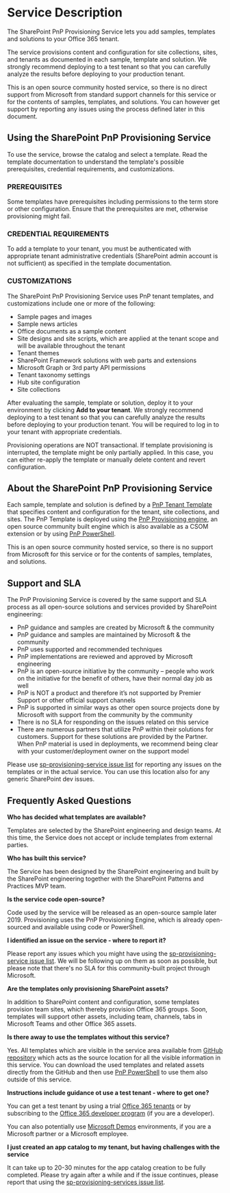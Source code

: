 # Service Description

The SharePoint PnP Provisioning Service lets you add samples, templates and solutions to your Office 365 tenant.

The service provisions content and configuration for site collections, sites, and tenants as documented in each sample, template and solution. We strongly recommend deploying to a test tenant so that you can carefully analyze the results before deploying to your production tenant.

This is an open source community hosted service, so there is no direct support from Microsoft from standard support channels for this service or for the contents of samples, templates, and solutions. You can however get support by reporting any issues using the process defined later in this document.

## Using the SharePoint PnP Provisioning Service

To use the service, browse the catalog and select a template. Read the template documentation to understand the template's possible prerequisites, credential requirements, and customizations.
 
### PREREQUISITES

Some templates have prerequisites including permissions to the term store or other configuration. Ensure that the prerequisites are met, otherwise provisioning might fail.

### CREDENTIAL REQUIREMENTS

To add a template to your tenant, you must be authenticated with appropriate tenant administrative credentials (SharePoint admin account is not sufficient) as specified in the template documentation.

### CUSTOMIZATIONS

The SharePoint PnP Provisioning Service uses PnP tenant templates, and customizations include one or more of the following:

- Sample pages and images
- Sample news articles
- Office documents as a sample content
- Site designs and site scripts, which are applied at the tenant scope and will be available throughout the tenant
- Tenant themes
- SharePoint Framework solutions with web parts and extensions
- Microsoft Graph or 3rd party API permissions
- Tenant taxonomy settings
- Hub site configuration
- Site collections

After evaluating the sample, template or solution, deploy it to your environment by clicking **Add to your tenant**. We strongly recommend deploying to a test tenant so that you can carefully analyze the results before deploying to your production tenant. You will be required to log in to your tenant with appropriate credentials.

Provisioning operations are NOT transactional. If template provisioning is interrupted, the template might be only partially applied. In this case, you can either re-apply the template or manually delete content and revert configuration.

## About the SharePoint PnP Provisioning Service

Each sample, template and solution is defined by a [PnP Tenant Template](https://developer.microsoft.com/en-us/sharepoint/blogs/pnp-webcast-introduction-to-pnp-tenant-templates/) that specifies content and configuration for the tenant, site collections, and sites. The PnP Template is deployed using the [PnP Provisioning engine](https://www.youtube.com/watch?v=kRbrrGCfUtE), an open source community built engine which is also available as a CSOM extension or by using [PnP PowerShell](https://docs.microsoft.com/en-us/powershell/sharepoint/sharepoint-pnp/sharepoint-pnp-cmdlets).

This is an open source community hosted service, so there is no support from Microsoft for this service or for the contents of samples, templates, and solutions.

## Support and SLA

The PnP Provisioning Service is covered by the same support and SLA process as all open-source solutions and services provided by SharePoint engineering:

- PnP guidance and samples are created by Microsoft & the community
- PnP guidance and samples are maintained by Microsoft & the community
- PnP uses supported and recommended techniques
- PnP implementations are reviewed and approved by Microsoft engineering
- PnP is an open-source initiative by the community – people who work on the initiative for the benefit of others, have their normal day job as well
- PnP is NOT a product and therefore it’s not supported by Premier Support or other official support channels
- PnP is supported in similar ways as other open source projects done by Microsoft with support from the community by the community
- There is no SLA for responding on the issues related on this service
- There are numerous partners that utilize PnP within their solutions for customers. Support for these solutions are provided by the Partner. When PnP material is used in deployments, we recommend being clear with your customer/deployment owner on the support model

Please use [sp-provisioning-service issue list](https://github.com/SharePoint/sp-provisioning-service/issues) for reporting any issues on the templates or in the actual service. You can use this location also for any generic SharePoint dev issues.

## Frequently Asked Questions

**Who has decided what templates are available?**

Templates are selected by the SharePoint engineering and design teams. At this time, the Service does not accept or include templates from external parties.

**Who has built this service?**

The Service has been designed by the SharePoint engineering and built by the SharePoint engineering together with the SharePoint Patterns and Practices MVP team.

**Is the service code open-source?**

Code used by the service will be released as an open-source sample later 2019. Provisioning uses the PnP Provisioning Engine, which is already open-sourced and available using code or PowerShell.

**I identified an issue on the service - where to report it?**

Please report any issues which you might have using the [sp-provisioning-service issue list](https://github.com/SharePoint/sp-provisioning-service/issues).  We will be following up on them as soon as possible, but please note that there's no SLA for this community-built project through Microsoft.

**Are the templates only provisioning SharePoint assets?**

In addition to SharePoint content and configuration, some templates provision team sites, which thereby provision Office 365 groups. Soon, templates will support other assets, including team, channels, tabs in Microsoft Teams and other Office 365 assets.

**Is there away to use the templates without this service?**

Yes. All templates which are visible in the service area available from [GitHub repository](https://github.com/SharePoint/sp-dev-provisioning-templates) which acts as the source location for all the visible information in this service. You can download the used templates and related assets directly from the GitHub and then use [PnP PowerShell](https://docs.microsoft.com/en-us/powershell/sharepoint/sharepoint-pnp/sharepoint-pnp-cmdlets) to use them also outside of this service.

**Instructions include guidance ot use a test tenant - where to get one?**

You can get a test tenant by using a trial [Office 365 tenants](https://products.office.com/en-us/compare-all-microsoft-office-products?&activetab=tab%3aprimaryr2) or by subscribing to the [Office 365 developer program](https://developer.microsoft.com/en-us/office/dev-program) (if you are a developer). 

You can also potentially use [Microsoft Demos](https://demos.microsoft.com) environments, if you are a Microsoft partner or a Microsoft employee.

**I just created an app catalog to my tenant, but having challenges with the service**

It can take up to 20-30 minutes for the app catalog creation to be fully completed. Please try again after a while and if the issue continues, please report that using the [sp-provisioning-services issue list](https://github.com/SharePoint/sp-provisioning-service/issues).